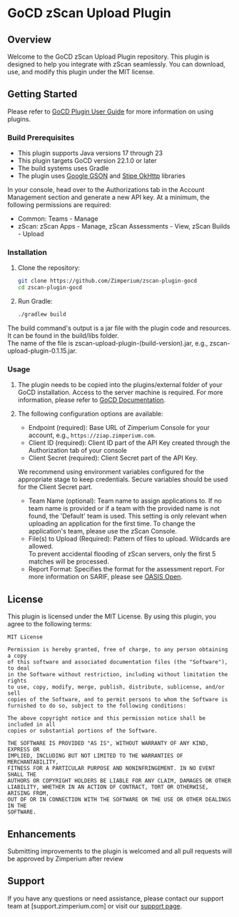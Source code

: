 # GoCD zScan Upload Plugin

## Overview

Welcome to the GoCD zScan Upload Plugin repository. This plugin is designed to help you integrate with zScan seamlessly. You can download, use, and modify this plugin under the MIT license.

## Getting Started

Please refer to [GoCD Plugin User Guide](https://docs.gocd.org/current/extension_points/plugin_user_guide.html) for more information on using plugins.

### Build Prerequisites

- This plugin supports Java versions 17 through 23
- This plugin targets GoCD version 22.1.0 or later
- The build systems uses Gradle
- The plugin uses [Google GSON](https://github.com/google/gson) and [Stipe OkHttp](https://square.github.io/okhttp/) libraries

In your console, head over to the Authorizations tab in the Account Management section and generate a new API key. At a minimum, the following permissions are required:

- Common: Teams - Manage
- zScan: zScan Apps - Manage, zScan Assessments - View, zScan Builds - Upload

### Installation

1. Clone the repository:

   ```bash
   git clone https://github.com/Zimperium/zscan-plugin-gocd
   cd zscan-plugin-gocd
   ```

2. Run Gradle:

   ```bash
   ./gradlew build
   ```

The build command's output is a jar file with the plugin code and resources.  It can be found in the build/libs folder.  
The name of the file is zscan-upload-plugin-(build-version).jar, e.g., zscan-upload-plugin-0.1.15.jar.

### Usage

1. The plugin needs to be copied into the plugins/external folder of your GoCD installation.  Access to the server machine is required.
   For more information, please refer to [GoCD Documentation](https://docs.gocd.org/current/extension_points/plugin_user_guide.html).
2. The following configuration options are available:
   - Endpoint (required): Base URL of Zimperium Console for your account, e.g., `https://ziap.zimperium.com`.
   - Client ID (required): Client ID part of the API Key created through the Authorization tab of your console
   - Client Secret (required): Client Secret part of the API Key.

   We recommend using environment variables configured for the appropriate stage to keep credentials.
   Secure variables should be used for the Client Secret part.

   - Team Name (optional): Team name to assign applications to. If no team name is provided or if a team with the provided name is not found,
     the 'Default' team is used. This setting is only relevant when uploading an application for the first time.
     To change the application's team, please use the zScan Console.
   - File(s) to Upload (Required): Pattern of files to upload.  Wildcards are allowed.  
     To prevent accidental flooding of zScan servers, only the first 5 matches will be processed.
   - Report Format: Specifies the format for the assessment report. For more information on SARIF, please see [OASIS Open](https://docs.oasis-open.org/sarif/sarif/v2.1.0/sarif-v2.1.0.html).

## License

This plugin is licensed under the MIT License. By using this plugin, you agree to the following terms:

```text
MIT License

Permission is hereby granted, free of charge, to any person obtaining a copy
of this software and associated documentation files (the "Software"), to deal
in the Software without restriction, including without limitation the rights
to use, copy, modify, merge, publish, distribute, sublicense, and/or sell
copies of the Software, and to permit persons to whom the Software is
furnished to do so, subject to the following conditions:

The above copyright notice and this permission notice shall be included in all
copies or substantial portions of the Software.

THE SOFTWARE IS PROVIDED "AS IS", WITHOUT WARRANTY OF ANY KIND, EXPRESS OR
IMPLIED, INCLUDING BUT NOT LIMITED TO THE WARRANTIES OF MERCHANTABILITY,
FITNESS FOR A PARTICULAR PURPOSE AND NONINFRINGEMENT. IN NO EVENT SHALL THE
AUTHORS OR COPYRIGHT HOLDERS BE LIABLE FOR ANY CLAIM, DAMAGES OR OTHER
LIABILITY, WHETHER IN AN ACTION OF CONTRACT, TORT OR OTHERWISE, ARISING FROM,
OUT OF OR IN CONNECTION WITH THE SOFTWARE OR THE USE OR OTHER DEALINGS IN THE
SOFTWARE.
```

## Enhancements

Submitting improvements to the plugin is welcomed and all pull requests will be approved by Zimperium after review

## Support

If you have any questions or need assistance, please contact our support team at [support.zimperium.com] or visit our [support page](support.zimperium.com).
